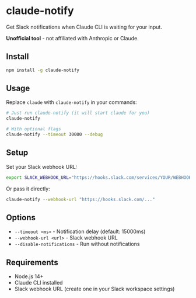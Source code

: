 # claude-notify

Get Slack notifications when Claude CLI is waiting for your input.

**Unofficial tool** - not affiliated with Anthropic or Claude.

## Install

```bash
npm install -g claude-notify
```

## Usage

Replace `claude` with `claude-notify` in your commands:

```bash
# Just run claude-notify (it will start claude for you)
claude-notify

# With optional flags
claude-notify --timeout 30000 --debug
```

## Setup

Set your Slack webhook URL:

```bash
export SLACK_WEBHOOK_URL="https://hooks.slack.com/services/YOUR/WEBHOOK/URL"
```

Or pass it directly:

```bash
claude-notify --webhook-url "https://hooks.slack.com/..."
```

## Options

- `--timeout <ms>` - Notification delay (default: 15000ms)
- `--webhook-url <url>` - Slack webhook URL
- `--disable-notifications` - Run without notifications

## Requirements

- Node.js 14+
- Claude CLI installed
- Slack webhook URL (create one in your Slack workspace settings)
